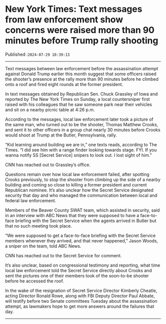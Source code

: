 # New York Times: Text messages from law enforcement show concerns were raised more than 90 minutes before Trump rally shooting

Published :`2024-07-29 10:39:13`

---

Text messages between law enforcement before the assassination attempt against Donald Trump earlier this month suggest that some officers raised the shooter’s presence at the rally more than 90 minutes before he climbed onto a roof and fired eight rounds at the former president.

In text messages obtained by Republican Sen. Chuck Grassley of Iowa and reported by The New York Times on Sunday, a local countersniper first raised with his colleagues that he saw someone park near their vehicles and sit on a nearby picnic table at 4:26 p.m.

According to the messages, local law enforcement later took a picture of the same man, who turned out to be the shooter, Thomas Matthew Crooks, and sent it to other officers in a group chat nearly 30 minutes before Crooks would shoot at Trump at the Butler, Pennsylvania, rally.

“Kid learning around building we are in,” one texts reads, according to The Times. “I did see him with a range finder looking towards stage. FYI. If you wanna notify SS [Secret Service] snipers to look out. I lost sight of him.”

CNN has reached out to Grassley’s office.

Questions remain over how local law enforcement failed, after spotting Crooks previously, to stop the shooter from climbing up the side of a nearby building and coming so close to killing a former president and current Republican nominee. It’s also unclear how the Secret Service designated security that day and who managed the communication between local and federal law enforcement.

Members of the Beaver County SWAT team, which assisted in security, said in an interview with ABC News that they were supposed to have a face-to-face briefing with the Secret Service when the agents arrived in Butler but that no such meeting took place.

“We were supposed to get a face-to-face briefing with the Secret Service members whenever they arrived, and that never happened,” Jason Woods, a sniper on the team, told ABC News.

CNN has reached out to the Secret Service for comment.

It’s also unclear, based on congressional testimony and reporting, what time local law enforcement told the Secret Service directly about Crooks and sent the pictures one of their members took of the soon-to-be shooter before he accessed the roof.

In the wake of the resignation of Secret Service Director Kimberly Cheatle, acting Director Ronald Rowe, along with FBI Deputy Director Paul Abbate, will testify before two Senate committees Tuesday about the assassination attempt, as lawmakers hope to get more answers around the failures that day.

---

